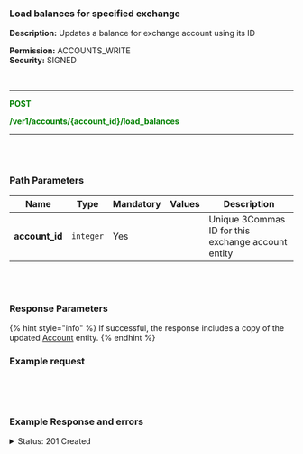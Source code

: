 ### Load balances for specified exchange<br>

**Description:** Updates a balance for exchange account using its ID<br>

**Permission:** ACCOUNTS_WRITE<br>
**Security:** SIGNED<br>

<br>

----------

<mark style="color:green;background-color:white" > **POST**

<mark style="color:green;background-color:white" > **/ver1/accounts/{account_id}/load_balances**

----------
<br>
<br>

### Path Parameters<br>

| Name | Type |	Mandatory |	Values	| Description|
|------|------|-----------|-----------------|------------|
|**account_id**  | `integer` | Yes |  | Unique 3Commas ID for this exchange account entity |

<br>
<br>

### Response Parameters<br>

{% hint style="info" %}
If successful, the response includes a copy of the updated [Account](./README.md) entity.
{% endhint %}

### Example request<br>

```

```
<br>
<br>

### Example Response and errors<br>

<details>
<summary>Status: 201 Created</summary><br>

```json

```
</details>
